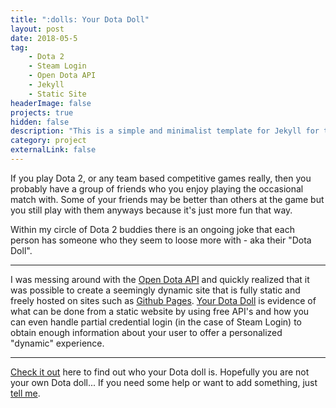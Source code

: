 ```yaml
---
title: ":dolls: Your Dota Doll"
layout: post
date: 2018-05-5
tag:
    - Dota 2 
    - Steam Login
    - Open Dota API
    - Jekyll
    - Static Site 
headerImage: false
projects: true
hidden: false
description: "This is a simple and minimalist template for Jekyll for those who likes to eat noodles."
category: project
externalLink: false
---
```


If you play Dota 2, or any team based competitive games really, then you probably have a group of friends who you enjoy playing the occasional match with. Some of your friends may be better than others at the game but you still play with them anyways because it's just more fun that way.

Within my circle of Dota 2 buddies there is an ongoing joke that each person has someone who they seem to loose more with - aka their "Dota Doll".

---

I was messing around with the [Open Dota API](https://docs.opendota.com/) and quickly realized that it was possible to create a seemingly dynamic site that is fully static and freely hosted on sites such as [Github Pages](https://pages.github.com/). [Your Dota Doll](http://sethstalley.com/your-dota-doll/) is evidence of what can be done from a static website by using free API's and how you can even handle partial credential login (in the case of Steam Login) to obtain enough information about your user to offer a personalized "dynamic" experience.

---

[Check it out](http://sethstalley.com/your-dota-doll/) here to find out who your Dota doll is. Hopefully you are not your own Dota doll...
If you need some help or want to add something, just [tell me](https://github.com/SethStalley/your-dota-doll/issues).
